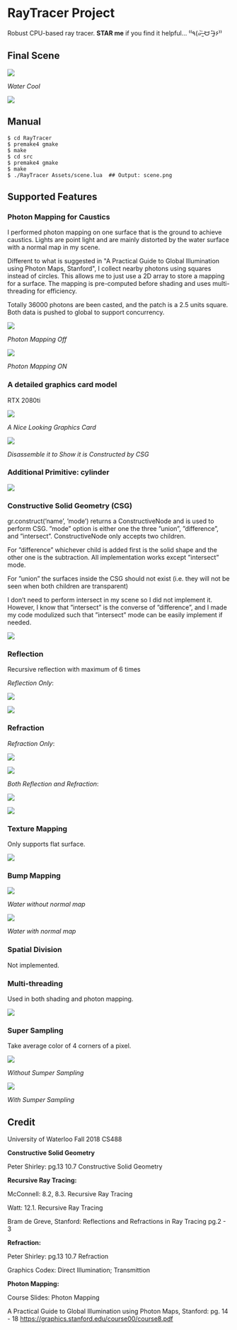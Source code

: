 RayTracer Project
====================================================
Robust CPU-based ray tracer. **STAR me** if you find it helpful... ⁽⁽٩(๑˃̶͈̀ ᗨ ˂̶͈́)۶⁾⁾  

Final Scene
----------------
![](demo/scene.png)

_Water Cool_

![](demo/card.png)

Manual
----------------
```
$ cd RayTracer
$ premake4 gmake
$ make
$ cd src
$ premake4 gmake
$ make
$ ./RayTracer Assets/scene.lua  ## Output: scene.png
```

Supported Features
-------------------------
### Photon Mapping for Caustics

I performed photon mapping on one surface that is the ground to achieve caustics. Lights are point light and are mainly distorted by the water surface with a normal map in my scene. 

Different to what is suggested in "A Practical Guide to Global Illumination using Photon Maps, Stanford", I collect nearby photons using squares instead of circles. This allows me to just use a 2D array to store a mapping for a surface. The mapping is pre-computed before shading and uses multi-threading for efficiency. 

Totally 36000 photons are been casted, and the patch is a 2.5 units square. Both data is pushed to global to support concurrency.

![](demo/photon_demo_1.png)

_Photon Mapping Off_

![](demo/photon_demo_2.png)

_Photon Mapping ON_

### A detailed graphics card model

RTX 2080ti

![](demo/card.png)

_A Nice Looking Graphics Card_

![](demo/card_disassamble.png)

_Disassemble it to Show it is Constructed by CSG_


### Additional Primitive: cylinder

![](demo/cylinder_demo.png)

### Constructive Solid Geometry (CSG)

gr.construct(’name’, ’mode’) returns a ConstructiveNode and is used to perform CSG. ”mode”
option is either one the three ”union”, ”difference”, and ”intersect”. ConstructiveNode only accepts
two children.

For ”difference” whichever child is added first is the solid shape and the other one is the subtraction.
All implementation works except ”intersect” mode.

For ”union” the surfaces inside the CSG should not exist (i.e. they will not be seen when both children
are transparent)

I don’t need to perform intersect in my scene so I did not implement it. However, I know that ”intersect”
is the converse of ”difference”, and I made my code modulized such that ”intersect” mode can be easily
implement if needed.

![](demo/csg_demo.png)

### Reflection

Recursive reflection with maximum of 6 times

_Reflection Only_:

![](demo/reflection_only_demo_1.png)

![](demo/reflection_only_demo_2.png)

### Refraction

_Refraction Only_:

![](demo/refraction_only_demo_1.png)

![](demo/refraction_only_demo_2.png)

_Both Reflection and Refraction_:

![](demo/refboth_demo_1.png)

![](demo/refboth_demo_2.png)


### Texture Mapping

Only supports flat surface.

![](demo/texture_map.png)

### Bump Mapping

![](demo/water_demo_1.png)

_Water without normal map_

![](demo/water_demo_2.png)

_Water with normal map_

### Spatial Division

Not implemented.

### Multi-threading

Used in both shading and photon mapping.

![](demo/Multi-threading_Performance.png)

### Super Sampling

Take average color of 4 corners of a pixel.

![](demo/SSAA_OFF.png)

_Without Sumper Sampling_

![](demo/SSAA_ON.png)

_With Sumper Sampling_


Credit
-------------
University of Waterloo Fall 2018 CS488


**Constructive Solid Geometry**

Peter Shirley: pg.13 10.7 Constructive Solid Geometry

**Recursive Ray Tracing:**

McConnell: 8.2, 8.3. Recursive Ray Tracing

Watt: 12.1. Recursive Ray Tracing

Bram de Greve, Stanford: Reflections and Refractions in Ray Tracing pg.2 - 3

**Refraction:**

Peter Shirley: pg.13 10.7 Refraction

Graphics Codex: Direct Illumination; Transmittion

**Photon Mapping:**

Course Slides: Photon Mapping

A Practical Guide to Global Illumination using Photon Maps, Stanford: pg. 14 - 18 
https://graphics.stanford.edu/course00/course8.pdf
